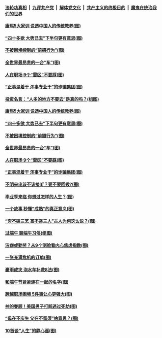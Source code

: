 ####  [法轮功真相](../../../../basic/blob/master/README.md?t=06280102) &nbsp;|&nbsp; [九评共产党](../../../../9ping.md/blob/master/README.md?t=06280102) &nbsp;|&nbsp; [解体党文化](../../../../jtdwh.md/blob/master/README.md?t=06280102)  &nbsp;|&nbsp; [共产主义的终极目的](../../../../gczydzjmd.md/blob/master/README.md?t=06280102) &nbsp;|&nbsp; [魔鬼在统治我们的世界](../../../../mgztzwmdsj.md/blob/master/README.md?t=06280102) 

#### [康熙5大家训 说透中国人的传统教养(图)](../pages/p8/937696.md?t=06280102) 

#### [“四十多欲 大势已去”下半句更有意思(图)](../pages/p8/937811.md?t=06280102) 

#### [不被困境控制的“前摄行为”(图)](../pages/p8/937145.md?t=06280102) 

#### [全世界最昂贵的一台“车”(图)](../pages/p8/937477.md?t=06280102) 

#### [人在职场 9个“雷区”不要踩(图)](../pages/p8/937766.md?t=06280102) 

#### [“正事混着干 浑事专业干”的诈骗集团(图)](../pages/p8/937732.md?t=06280102) 

#### [投资名言：“人多的地方不要去”是真的吗？(组图)](../pages/p8/937855.md?t=06280102) 

#### [康熙5大家训 说透中国人的传统教养(图)](../pages/p8/937696.md?t=06280102) 

#### [“四十多欲 大势已去”下半句更有意思(图)](../pages/p8/937811.md?t=06280102) 

#### [不被困境控制的“前摄行为”(图)](../pages/p8/937145.md?t=06280102) 

#### [全世界最昂贵的一台“车”(图)](../pages/p8/937477.md?t=06280102) 

#### [人在职场 9个“雷区”不要踩(图)](../pages/p8/937766.md?t=06280102) 

#### [“正事混着干 浑事专业干”的诈骗集团(图)](../pages/p8/937732.md?t=06280102) 

#### [不明来电该不该接听？要不要回拨?(图)](../pages/p8/936929.md?t=06280102) 

#### [毕业季来临 你想过怎样的人生？(图)](../pages/p8/937661.md?t=06280102) 

#### [一个故事 秒懂“成熟”的真正意义(图)](../pages/p8/936405.md?t=06280102) 

#### [“穷不碰三艺 富不亲三人”古人为何这么说？(图)](../pages/p8/937602.md?t=06280102) 

#### [过端午 聊端午习俗(组图)](../pages/p8/937246.md?t=06280102) 

#### [洁癖或勤劳？从9个测验看内心焦虑指数(图)](../pages/p8/937558.md?t=06280102) 

#### [一张充满危机的订单(图)](../pages/p8/936981.md?t=06280102) 

#### [豪雨成灾 泡水车补救8法(图)](../pages/p8/937526.md?t=06280102) 

#### [和端午节紧紧连在一起的名字(图)](../pages/p8/937448.md?t=06280102) 

#### [跨越职场困境 5件事让心更强大(图)](../pages/p8/937375.md?t=06280102) 

#### [神的眷顾！美国男子打盹逃过死劫(图)](../pages/p8/936985.md?t=06280102) 

#### [“母在不庆生 父在不留须”啥意思？(图)](../pages/p8/937234.md?t=06280102) 

#### [10首谈“人生”的静心谣(图)](../pages/p8/936965.md?t=06280102) 

